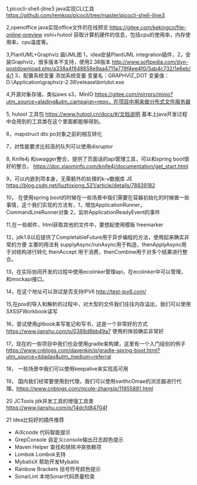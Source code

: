 1,picocli-shell-jline3 java实现CLI工具 https://github.com/remkop/picocli/tree/master/picocli-shell-jline3

2,openoffice java实现office文件的在线预览 https://gitee.com/kekingcn/file-online-preview
oshi+hutool 获取计算机硬件的信息，包括cpu的使用率，内存使用率，cpu温度等。

3,PlantUML+Graphviz 画UML图 1，idea安装PlantUML integration插件，2，安装Graphviz，很多版本不支持，使用2.38版本 http://www.softpedia.com/dyn-postdownload.php/a338a4f848658e9aa4711a778f4ee4f0/5ab4c732/1e6eb/4/1 3，配置系统变量 添加系统变量
变量名：GRAPHVIZ_DOT 
变量值：D:\Application\graphviz-2.38\release\bin\dot.exe 

4,开源对象存储，类似aws s3，MinIO  https://gitee.com/mirrors/minio?utm_source=alading&utm_campaign=repo，在项目中用来做分布式文件服务器

5, hutool 工具包 https://www.hutool.cn/docs/#/文档说明 基本上java开发过程中会用到的工具类在这个里面都能够得到。

6，mapstruct dto po对象之前的相互转化

7，对性能要求比较高的队列可以使用disruptor

8, Knife4j 和swagger整合，提供了页面话的api管理工具，可以和spring boot很好的整合。 https://doc.xiaominfo.com/knife4j/documentation/get_start.html

9，可以内嵌到项本身，无需额外的处理的k-v数据库 JE https://blog.csdn.net/liuzhixiong_521/article/details/78839182

10， 在使用spring boot的时候在一些场景中我们需要在容器初始化的时候做一些事情，这个我们实现的方法有，1，增加ApplicationRunner，CommandLineRunner对象 2，监听ApplicationReadyEvent的事件

11,在一些邮件，html获取其他的文件中，要想起使用模板 freemarker

12，jdk1.8以后提供了CompletableFuture用于异步编程的方法，使用起来确实非常的方便 主要的用法有 supplyAsync/runAsync用于构造，thenApplyAsync用于对结构进行转化
thenAccept 用于消费，thenCombine用于对多个结果进行整合。

13，在实际协同开发的过程中使用ecolinker管理api，在ecolinker中可以管理，和mockapi接口。

14，在这个地址可以测试是否支持IPV6 http://test-ipv6.com/

15,在pox的导入和解析的过程中，对大型的文件我们往往内存溢出，我们可以使用SXSSFWorkbook读写

16，尝试使用gitbook来写笔记和写书，这是一个非常好的方式 https://www.jianshu.com/p/0388d8bb49a7 使用的体验确实非常好

17，现在的一些项目中我们也会使用gradle来构建，这里有一个入门级别的例子 https://www.cnblogs.com/davenkin/p/gradle-spring-boot.html?utm_source=itdadao&utm_medium=referral

18， 一些场景中我们可以使用keepalive来实现高可用

19， 国内我们经常要使用到代理，我们可以使用swithcOmae的浏览器进行代理。https://www.cnblogs.com/nicole-zhang/p/11955881.html

20 JCTools jdk并发工具的增强工具类 https://www.jianshu.com/p/14dcfd84704f

21 idea比较好的插件推荐
  - AiXcoode 代码智能提示
  - GrepConsole 自定义console输出日志颜色提示
  - Maven Helper 查找和排除冲突依赖项
  - Lombok Lombok支持
  - MybatisX 帮助开发Mybatis
  - Rainbow Brackets 括号符号颜色提示
  - SonarLint 本地Sonar代码质量检查




